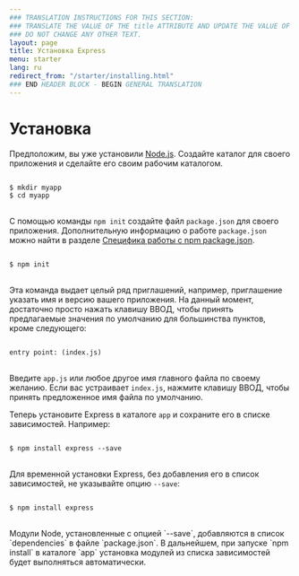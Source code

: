 ```yaml
---
### TRANSLATION INSTRUCTIONS FOR THIS SECTION:
### TRANSLATE THE VALUE OF THE title ATTRIBUTE AND UPDATE THE VALUE OF THE lang ATTRIBUTE. 
### DO NOT CHANGE ANY OTHER TEXT. 
layout: page
title: Установка Express
menu: starter
lang: ru
redirect_from: "/starter/installing.html"
### END HEADER BLOCK - BEGIN GENERAL TRANSLATION
---
```


# Установка

Предположим, вы уже установили [Node.js](https://nodejs.org/). Создайте каталог для своего приложения и сделайте его своим рабочим каталогом.

<pre>
<code class="language-sh" translate="no">
$ mkdir myapp
$ cd myapp
</code>
</pre>

С помощью команды `npm init` создайте файл `package.json` для своего приложения.
Дополнительную информацию о работе `package.json` можно найти в разделе [Специфика работы с npm package.json](https://docs.npmjs.com/files/package.json).

<pre>
<code class="language-sh" translate="no">
$ npm init
</code>
</pre>

Эта команда выдает целый ряд приглашений, например, приглашение указать имя и версию вашего приложения.
На данный момент, достаточно просто нажать клавишу ВВОД, чтобы принять предлагаемые значения по умолчанию для большинства пунктов, кроме следующего:

<pre>
<code class="language-sh" translate="no">
entry point: (index.js)
</code>
</pre>

Введите `app.js` или любое другое имя главного файла по своему желанию. Если вас устраивает `index.js`, нажмите клавишу ВВОД, чтобы принять предложенное имя файла по умолчанию.

Теперь установите Express в каталоге `app` и сохраните его в списке зависимостей. Например:

<pre>
<code class="language-sh" translate="no">
$ npm install express --save
</code>
</pre>

Для временной установки Express, без добавления его в список зависимостей, не указывайте опцию `--save`:

<pre>
<code class="language-sh" translate="no">
$ npm install express
</code>
</pre>

<div class="doc-box doc-info" markdown="1">
Модули Node, установленные с опцией `--save`, добавляются в список `dependencies` в файле `package.json`.
В дальнейшем, при запуске `npm install` в каталоге `app` установка модулей из списка зависимостей будет выполняться автоматически.
</div>
